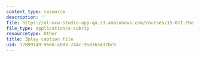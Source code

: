 ```yaml
---
content_type: resource
description: ''
file: https://ol-ocw-studio-app-qa.s3.amazonaws.com/courses/15-071-the-analytics-edge-spring-2017/128991499660a083744c958165437bcb_05DWB1NzozM.srt
file_type: application/x-subrip
resourcetype: Other
title: 3play caption file
uid: 12899149-9660-a083-744c-958165437bcb
---
```

